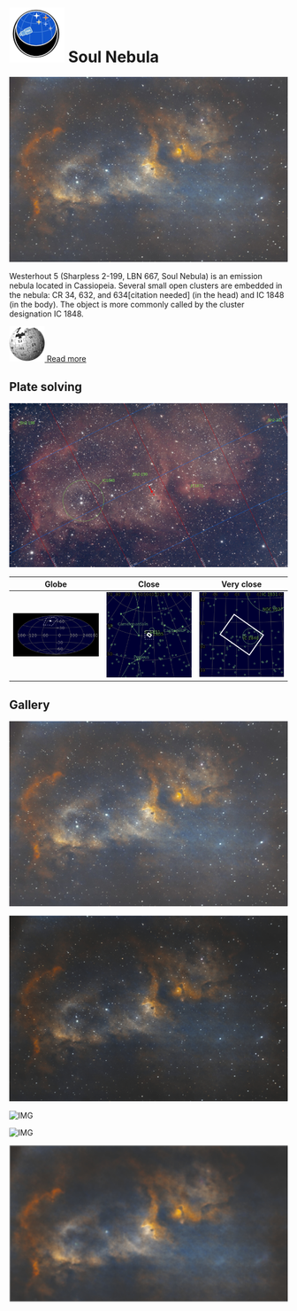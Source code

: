 # ![](..//Imaging//Common/pyl-tiny.png) Soul Nebula
![](..//Imaging//HD/Soul_Nebula+00+co.jpg)

Westerhout 5 (Sharpless 2-199, LBN 667, Soul Nebula) is an emission nebula located in Cassiopeia. Several small open clusters are embedded in the nebula: CR 34, 632, and 634[citation needed] (in the head) and IC 1848 (in the body). The object is more commonly called by the cluster designation IC 1848.

[![](..//Imaging//Common/Wikipedia.png) Read more](https://en.wikipedia.org/wiki/Westerhout_5)
## Plate solving 


![IMG](..//Imaging//HD/Soul_Nebula_Annotated.jpg)


| Globe | Close | Very close |
| ----- | ----- | ----- |
|![IMG](..//Imaging//HD/Soul_Nebula_Globe.jpg) |![IMG](..//Imaging//HD/Soul_Nebula_Close.jpg) |![IMG](..//Imaging//HD/Soul_Nebula_Closer.jpg) |

## Gallery
![IMG](..//Imaging//HD/Soul_Nebula+00+co.jpg) 

![IMG](..//Imaging//HD/Soul_Nebula+01+co.jpg) 

![IMG](..//Imaging//HD/Soul_Nebula+02+co.jpg) 

![IMG](..//Imaging//HD/Soul_Nebula+03+co.jpg) 

![](..//Imaging//HD/Soul_Nebula+00+bg.jpg)
